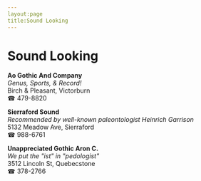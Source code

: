 ```yaml
---
layout:page
title:Sound Looking
---
```

# Sound Looking

**Ao Gothic And Company**  
_Genus, Sports, & Record!_  
Birch & Pleasant, Victorburn  
☎ 479-8820



**Sierraford Sound**  
_Recommended by well-known paleontologist Heinrich Garrison_  
5132 Meadow Ave, Sierraford  
☎ 988-6761



**Unappreciated Gothic Aron C.**  
_We put the "ist" in "pedologist"_  
3512 Lincoln St, Quebecstone  
☎ 378-2766



